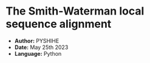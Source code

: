 
# The Smith-Waterman local sequence  alignment 
- **Author:** PYSHIHE
- **Date:** May 25th 2023
- **Language:** Python 
